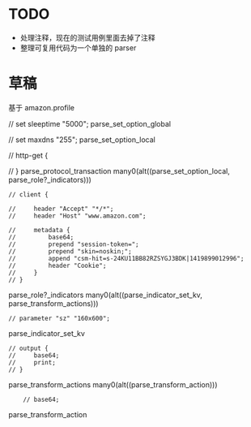 # TODO

- 处理注释，现在的测试用例里面去掉了注释
- 整理可复用代码为一个单独的 parser

# 草稿

基于 amazon.profile


// set sleeptime "5000";
parse_set_option_global

//     set maxdns "255";
parse_set_option_local

// http-get {

// }
parse_protocol_transaction
    many0(alt((parse_set_option_local, parse_role?_indicators)))

    // client {

    //     header "Accept" "*/*";
    //     header "Host" "www.amazon.com";

    //     metadata {
    //         base64;
    //         prepend "session-token=";
    //         prepend "skin=noskin;";
    //         append "csm-hit=s-24KU11BB82RZSYGJ3BDK|1419899012996";
    //         header "Cookie";
    //     }
    // }

parse_role?_indicators
    many0(alt((parse_indicator_set_kv, parse_transform_actions)))


    // parameter "sz" "160x600";
parse_indicator_set_kv



    // output {
    //     base64;
    //     print;
    // }
parse_transform_actions
    many0(alt((parse_transform_action)))


        // base64;
parse_transform_action
